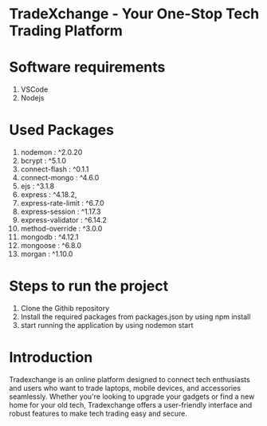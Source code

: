 # TradeXchange - Your One-Stop Tech Trading Platform

# Software requirements
1. VSCode
2. Nodejs

# Used Packages

1. nodemon : ^2.0.20
1. bcrypt : ^5.1.0
3. connect-flash : ^0.1.1
4. connect-mongo : ^4.6.0
5. ejs : ^3.1.8
6. express : ^4.18.2,
7. express-rate-limit : ^6.7.0
8. express-session : ^1.17.3
9. express-validator : ^6.14.2
10. method-override : ^3.0.0
11. mongodb : ^4.12.1
12. mongoose : ^6.8.0
13. morgan : ^1.10.0


# Steps to run the project

1. Clone the Githib repository
2. Install the required packages from packages.json by using npm install
3. start running the application by using nodemon start

#  Introduction

Tradexchange is an online platform designed to connect tech enthusiasts and users who want to trade laptops, mobile devices, and accessories seamlessly. Whether you're looking to upgrade your gadgets or find a new home for your old tech, Tradexchange offers a user-friendly interface and robust features to make tech trading easy and secure.